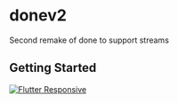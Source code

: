 # donev2

Second remake of done to support streams

## Getting Started

[![Flutter Responsive](https://img.shields.io/badge/flutter-responsive-brightgreen.svg?style=flat-square)](https://github.com/Codelessly/ResponsiveFramework)
